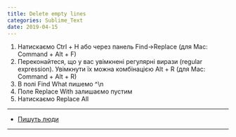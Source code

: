```yaml
---
title: Delete empty lines
categories: Sublime_Text
date: 2019-04-15
---
```


1. Натискаємо Ctrl + H або через панель Find->Replace (для Mac: Command + Alt + F)
2. Переконайтеся, що у вас увімкнені регулярні вирази (regular expression). Увімкнути їх можна комбінацією Alt + R (для Mac: Command + Alt + R)
3. В полі Find What пишемо ^\n
4. Поле Replace With залишаємо пустим
5. Натискаємо Replace All
-----
* <a href="http://blogo-daru.ru/2015/10/07/kak-udalit-pustye-strochki-v-kode-napisannom-v-sublimetext/">Пишуть люди</a>
-----